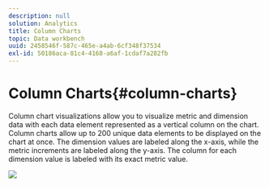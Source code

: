 ```yaml
---
description: null
solution: Analytics
title: Column Charts
topic: Data workbench
uuid: 2458546f-587c-465e-a4ab-6cf348f37534
exl-id: 50186aca-81c4-4168-a6af-1cdaf7a282fb
---
```

# Column Charts{#column-charts}

Column chart visualizations allow you to visualize metric and dimension data with each data element represented as a vertical column on the chart. Column charts allow up to 200 unique data elements to be displayed on the chart at once. The dimension values are labeled along the x-axis, while the metric increments are labeled along the y-axis. The column for each dimension value is labeled with its exact metric value.

![](assets/column1.png)
